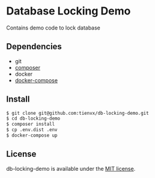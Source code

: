 # Database Locking Demo
Contains demo code to lock database

## Dependencies

- git
- [composer](https://getcomposer.org/download/)
- docker
- [docker-compose](https://docs.docker.com/compose/)

## Install

```bash
$ git clone git@github.com:tienvx/db-locking-demo.git
$ cd db-locking-demo
$ composer install
$ cp .env.dist .env
$ docker-compose up
```

## License
db-locking-demo is available under the [MIT license](LICENSE).

